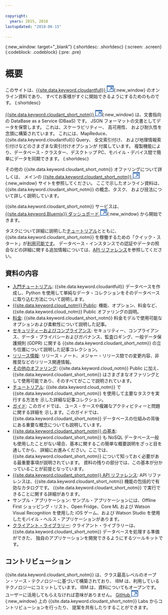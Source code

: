 ```yaml
---

copyright:
  years: 2015, 2018
lastupdated: "2018-06-15"

---
```


{:new_window: target="_blank"}
{:shortdesc: .shortdesc}
{:screen: .screen}
{:codeblock: .codeblock}
{:pre: .pre}

<!-- Acrolinx: 2018-06-13 -->

# 概要

このサイトは、[{{site.data.keyword.cloudantfull}} ![外部リンク・アイコン](images/launch-glyph.svg "外部リンク・アイコン")](http://www.ibm.com/analytics/us/en/technology/cloud-data-services/cloudant/){:new_window} のオンライン資料であり、
すべてお客様がすぐに開始できるようにするためのものです。
{:shortdesc}

[{{site.data.keyword.cloudant_short_notm}} ![外部リンク・アイコン](images/launch-glyph.svg "外部リンク・アイコン")](https://www.youtube.com/watch?v=xfO3m1I3SKg&feature=youtu.be){:new_window} は、文書指向の DataBase as a Service (DBaaS) です。
JSON フォーマットの文書としてデータを保管します。
これは、スケーラビリティー、
高可用性、
および耐久性を念頭に構築されています。
これには、MapReduce、{{site.data.keyword.cloudantfull}} Query、
全文索引付け、
および地理情報索引付けなどのさまざまな索引付けオプションが
付属しています。
複製機能により、データベース・クラスター、デスクトップ PC、モバイル・デバイス間で簡単にデータを同期できます。
{:shortdesc}

その他の {{site.data.keyword.cloudant_short_notm}} オファリングについて詳しくは、
メインの [{{site.data.keyword.cloudant_short_notm}} ![外部リンク・アイコン](images/launch-glyph.svg "外部リンク・アイコン")](http://www.ibm.com/analytics/us/en/technology/cloud-data-services/cloudant/){:new_window} サイトを参照してください。
ここで示したオンライン資料は、
{{site.data.keyword.cloudant_short_notm}} の概念、タスク、
および技法について詳しく説明しています。

{{site.data.keyword.cloudant_short_notm}} サービスは、[{{site.data.keyword.Bluemix}} ダッシュボード ![外部リンク・アイコン](images/launch-glyph.svg "外部リンク・アイコン")](https://console.ng.bluemix.net/catalog/services/cloudant-nosql-db/){:new_window} から開始できます。

タスクについて詳細に説明した[チュートリアル](tutorials/create_service.html#creating-a-service-instance)とともに、{{site.data.keyword.cloudant_short_notm}} を稼働するための「クイック・スタート」が[利用可能です](index.html)。
データベース・インスタンスでの認証やデータの照会などの詳細に関する追加情報については、[API リファレンス](api/index.html)を参照してください。

<div id="contents"></div>

## 資料の内容

*	[入門チュートリアル](getting-started.html#getting-started-with-cloudant): {{site.data.keyword.cloudantfull}} データベースを作成し、Python を使用して単純なデータ・コレクションをそのデータベースに取り込む方法について説明します。
*	[{{site.data.keyword.cloud_notm}} Public](offerings/bluemix.html#ibm-cloud-public): 機能、オプション、料金など、{{site.data.keyword.cloud_notm}} Public オファリングの説明。 
*	[料金](offerings/pricing.html#pricing): {{site.data.keyword.cloudant_short_notm}} 料金モデルで使用可能なオプションおよび柔軟性について説明した記事。 
*	[セキュリティーおよびコンプライアンス](offerings/security.html#security): セキュリティー、コンプライアンス、データ・プライバシーおよびガバナンス、監査ロギング、一般データ保護規則 (GDPR) に関する {{site.data.keyword.cloudant_short_notm}} の立ち位置について説明した記事コレクション。
*	[リリース情報](https://console.bluemix.net/docs/services/Cloudant/release_info/release_notes.html#release-notes): リリース・ノート、メジャー・リリース間での変更内容、非推奨などのリリース関連情報。 
*	[その他のオファリング](offerings/bluemix_dedicated.html#ibm-cloud-dedicated): {{site.data.keyword.cloud_notm}} Public に加え、{{site.data.keyword.cloudant_short_notm}} はさまざまなオファリングとして使用可能であり、そのすべてがここで説明されています。
* [チュートリアル](tutorials/create_service.html#creating-a-service-instance): {{site.data.keyword.cloud_notm}} で {{site.data.keyword.cloudant_short_notm}} を使用して主要なタスクを実行する方法を
示した詳細な記事コレクション。
*	[ガイド](guides/acurl.html#authorized-curl-acurl-): このガイドでは、
ユース・ケースや複雑なアクティビティーと問題に関する詳細を
示します。このガイドでは、{{site.data.keyword.cloudant_short_notm}} データベースの仕組みの背後にある重要な概念についても説明しています。
*	[{{site.data.keyword.cloudant_short_notm}} の基本](basics/index.html): {{site.data.keyword.cloudant_short_notm}} も NoSQL データベース一般も使用したことがない場合、基本に関するこの簡単な概要説明をざっと目を通してから、
 詳細にお進みください。ここでは、{{site.data.keyword.cloudant_short_notm}} について知っておく必要がある最重要事項が説明されています。
 資料の残りの部分では、この基本が分かっていることが前提となっています。
*	[{{site.data.keyword.cloudant_short_notm}} API リファレンス](api/index.html): API リファレンスは、{{site.data.keyword.cloudant_short_notm}} 機能の包括的で有効なカタログです。
	{{site.data.keyword.cloudant_short_notm}} で実行できることに関する詳細があります。
*	サンプル・アプリケーション: サンプル・アプリケーションには、Offline First ショッピング・リスト、Open Fridge、Core ML および Watson Visual Recognition を使用した iOS ゲーム、および Watson Studio を使用したモバイル・ヘルス・アプリケーションがあります。 
*	[クライアント・ライブラリー](libraries/index.html): クライアント・ライブラリーは、
{{site.data.keyword.cloudant_short_notm}} データベースを処理する準備ができた、
独自のアプリケーションを開発できるようにするツールキットです。


## コントリビューション

{{site.data.keyword.cloudant_short_notm}} は、クラス最高レベルのオープン・ソース・テクノロジーに基づいて構築されており、
IBM は、利用しているテクノロジーにコミットしています。
IBM は、資料についてもオープンです。
ユーザーに活用してもらえなければ意味がありません。
[GitHub ![外部リンク・アイコン](images/launch-glyph.svg "外部リンク・アイコン")](https://github.com/cloudant-labs/slate){:new_window} 上の {{site.data.keyword.cloudant_short_notm}} Labs からコントリビューションを行ったり、
提案を共有したりすることができます。
